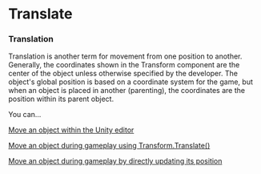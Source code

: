 # Translate

### Translation

Translation is another term for movement from one position to another. Generally, the coordinates shown in the Transform component are the center of the object unless otherwise specified by the developer. The object's global position is based on a coordinate system for the game, but when an object is placed in another \(parenting\), the coordinates are the position within its parent object.

You can...

[Move an object within the Unity editor](positioning.md)

[Move an object during gameplay using Transform.Translate\(\)](using-translate.md)

[Move an object during gameplay by directly updating its position](updating-position.md)

